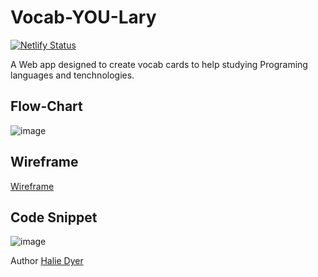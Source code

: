 # Vocab-YOU-Lary

[![Netlify Status](https://api.netlify.com/api/v1/badges/8f8e8f15-53e1-4a5f-9444-e378e0f7b5cd/deploy-status)](https://app.netlify.com/sites/vocab-you-lary-hld/deploys)

A Web app designed to create vocab cards to help studying Programing languages and tenchnologies.

## Flow-Chart
![image](https://user-images.githubusercontent.com/86806913/132958506-b7200a38-ff07-40f7-8636-52c837e38fde.png)

## Wireframe
[Wireframe](https://www.figma.com/file/IW4jF3GnzCFLYbEXlgFNIZ/MVP?node-id=0%3A1)

## Code Snippet

![image](https://user-images.githubusercontent.com/86806913/132958593-f9eed7e4-920e-43d0-a5bb-9d2867bbec4a.png)

Author
[Halie Dyer](https://github.com/DyerHL)
